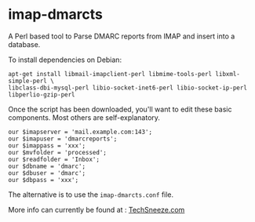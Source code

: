 # imap-dmarcts
A Perl based tool to Parse DMARC reports from IMAP and insert into a database.

To install dependencies on Debian:
```
apt-get install libmail-imapclient-perl libmime-tools-perl libxml-simple-perl \
libclass-dbi-mysql-perl libio-socket-inet6-perl libio-socket-ip-perl libperlio-gzip-perl
```
Once the script has been downloaded, you'll want to edit these basic components.  Most others are self-explanatory.
```
our $imapserver = 'mail.example.com:143';
our $imapuser = 'dmarcreports';
our $imappass = 'xxx';
our $mvfolder = 'processed';
our $readfolder = 'Inbox';
our $dbname = 'dmarc';
our $dbuser = 'dmarc';
our $dbpass = 'xxx';
```
The alternative is to use the `imap-dmarcts.conf` file.

More info can currently be found at : [TechSneeze.com](http://www.techsneeze.com/how-parse-dmarc-reports-imap/)
